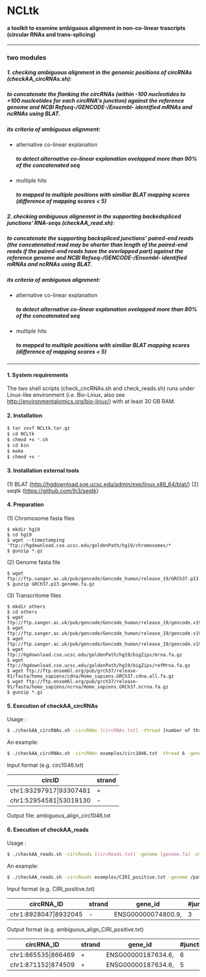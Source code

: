 # NCLtk
#### a toolkit to examine ambiguous alignment in non-co-linear trascripts (circular RNAs and trans-splicing)
--------------------------------------------------
### two modules
##### 1. checking ambiguous alignment in the genomic positions of circRNAs (checkAA_circRNAs.sh):
##### to concatenate the flanking the circRNAs (within -100 nucleotides to +100 nucleotides for each circRNA's junction) against the reference genome and NCBI Refseq-/GENCODE-/Ensembl- identified mRNAs and ncRNAs using BLAT.
##### its criteria of ambiguous alignment: 
  + alternative co-linear explanation
      ##### to detect alternative co-linear explanation ovelapped more than 90% of the concatenated seq
  + multiple hits
     ##### to mapped to multiple positions with similiar BLAT mapping scores (difference of mapping scores < 5)
##### 2. checking ambiguous alignemnt in the supporting backedspliced junctions' RNA-seqs (checkAA_read.sh): 
##### to concatenate the supporting backspliced junctions' paired-end reads (the concatenated read may be shorter than length of the paired-end reads if the paired-end reads have the overlapped part) against the reference genome and  NCBI Refseq-/GENCODE-/Ensembl- identified mRNAs and ncRNAs using BLAT.
##### its criteria of ambiguous alignment: 
  + alternative co-linear explanation
      ##### to detect alternative co-linear explanation ovelapped more than 80% of the concatenated seq
  + multiple hits
     ##### to mapped to multiple positions with similiar BLAT mapping scores (difference of mapping scores < 5)
----------------------------------------------------------
#### 1. System requirements 
The two shell scripts (check_circRNAs.sh and check_reads.sh) runs under Linux-like environment (i.e. Bio-Linux, also see http://environmentalomics.org/bio-linux/) with at least 30 GB RAM. 

#### 2. Installation
```sh
$ tar zxvf NCLtk.tar.gz
$ cd NCLtk
$ chmod +x *.sh
$ cd bin
$ make 
$ chmod +x *
```

#### 3. Installation external tools
(1) BLAT (http://hgdownload.soe.ucsc.edu/admin/exe/linux.x86_64/blat/)
(2) seqtk (https://github.com/lh3/seqtk)

#### 4. Preparation
(1) Chromosome fasta files 
```
$ mkdir hg19
$ cd hg19
$ wget --timestamping 'ftp://hgdownload.cse.ucsc.edu/goldenPath/hg19/chromosomes/*
$ gunzip *.gz
```
(2) Genome fasta file 
```
$ wget ftp://ftp.sanger.ac.uk/pub/gencode/Gencode_human/release_19/GRCh37.p13.genome.fa.gz
$ gunzip GRCh37.p13.genome.fa.gz
```
(3) Transcritome files
```
$ mkdir others
$ cd others
$ wget ftp://ftp.sanger.ac.uk/pub/gencode/Gencode_human/release_19/gencode.v19.pc_transcripts.fa.gz
$ wget ftp://ftp.sanger.ac.uk/pub/gencode/Gencode_human/release_19/gencode.v19.lncRNA_transcripts.fa.gz
$ wget ftp://ftp.sanger.ac.uk/pub/gencode/Gencode_human/release_19/gencode.v19.lncRNA_transcripts.fa.gz
$ wget ftp://hgdownload.cse.ucsc.edu/goldenPath/hg19/bigZips/mrna.fa.gz
$ wget ftp://hgdownload.cse.ucsc.edu/goldenPath/hg19/bigZips/refMrna.fa.gz
$ wget ftp://ftp.ensembl.org/pub/grch37/release-91/fasta/homo_sapiens/cdna/Homo_sapiens.GRCh37.cdna.all.fa.gz
$ wget ftp://ftp.ensembl.org/pub/grch37/release-91/fasta/homo_sapiens/ncrna/Homo_sapiens.GRCh37.ncrna.fa.gz
$ gunzip *.gz
```
    
#### 5. Execution of checkAA_circRNAs
Usage : 
```sh
$ ./checkAA_circRNAs.sh -circRNAs [circRNAs.txt] -thread [number of threads] -genome [genome] -genome_chr [chromosome folder] -others [transcriptome folder] -blat [blat link] -tools [bib path]
```
An example:
```sh
$ ./checkAA_circRNAs.sh -circRNAs examples/circ1046.txt -thread 6 -genome /path/to/GRCh37.p13.genome.fa -genome_chr /path/to/hg19/ -others /path/to/others/ -blat /path/to/blat -tools /path/to/bin/
```
Input format (e.g. circ1046.txt)

|circID                 | strand|
|-----------------------|-------|
|chr1:93297917\|93307481 | + |
|chr1:52954581\|53019130 | - |

Output file: ambiguous_align_circ1046.txt
#### 6. Execution of checkAA_reads 
Usage : 
```sh
$ ./checkAA_reads.sh -circReads [circReads.txt] -genome [genome.fa] -others [transcriptome folder] -read1 [read1.fastq or fastq.gz] -read2 [read2.fastq or fastq.gz] -blat [blat link] -seqtk [seqtk link ] -tools [bin path]
```
An example:
```sh
$ ./checkAA_reads.sh -circReads examples/CIRI_positive.txt -genome /path/to/GRCh37.p13.genome.fa -others /path/to/others/ -read1 /path/to/pos_1.fastq.gz -read2 /path/to/pos_2.fastq.gz -blat /path/to/blat -seqtk /path/to/seqtk -tools /path/to/bin/
```
Input format (e.g. CIRI_positive.txt)

|circRNA_ID | strand | gene_id | #junction_reads | junction_reads_ID |
|-------|--------|-----------|------------------------------------|---------------------------------|
|chr1:8928047\|8932045|		-|	ENSG00000074800.9,|	3|	simulate:21841,simulate:21844,simulate:21846,|

Output format (e.g. ambiguous_align_CIRI_positive.txt)

|circRNA_ID|	strand|	gene_id|	#junction_reads|	junction_reads_ID|	#ambiguous_reads| ambiguous_reads_ID|
|--------| --------|--------|-----|---------|---------|--------| 
|chr1:865535\|866469|	+	|ENSG00000187634.6,|	6|	simulate:69646,simulate:69647,simulate:69648,simulate:69650,simulate:69653,simulate:69657,|	0|	na|
|chr1:871152\|874509|	+	|ENSG00000187634.6,|	5|	simulate:69678,simulate:69679,simulate:69682,simulate:69683,simulate:69686,|	1|	simulate:69679,|




